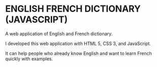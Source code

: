 # ENGLISH FRENCH DICTIONARY (JAVASCRIPT)
A web application of English and French dictionary.

I developed this web application with HTML 5, CSS 3, and JavaScript.

It can help people who already know English and want to learn French quickly with examples.
